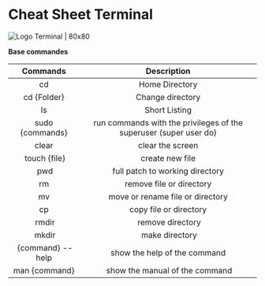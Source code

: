 # Cheat Sheet Terminal

![Logo Terminal | 80x80 ](https://upload.wikimedia.org/wikipedia/commons/a/a7/GNOME_Terminal_logo.png)


**Base commandes**

| Commands | Description |
|:--------:|:-----------:|
|cd    | Home Directory |
|cd {Folder} | Change directory |
|ls   |  Short Listing | 
|sudo {commands} | run commands with the privileges of the superuser  (super user do) |
| clear | clear the screen |
| touch {file} | create new file |
| pwd | full patch to working directory |
| rm | remove file or directory |
| mv | move or rename file or directory |
| cp | copy  file or directory |
| rmdir | remove directory |
| mkdir | make directory | 
| {command} --help | show the help of the command | 
| man {command} | show the manual of the command | 
